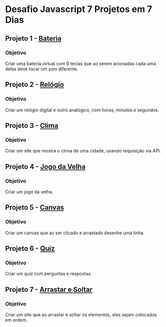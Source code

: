 # Desafio Javascript 7 Projetos em 7 Dias

## Projeto 1 - [Bateria](https://luisfelipefrancisco.github.io/Desafio-Javascript-7-Projetos-em-7-Dias/Projeto01-Bateria/index.html)

### Objetivo

Criar uma bateria virtual com 9 teclas que ao serem acionadas cada uma delas deve tocar um som diferente.

## Projeto 2 - [Relógio](https://luisfelipefrancisco.github.io/Desafio-Javascript-7-Projetos-em-7-Dias/Projeto02-Rel%C3%B3gio/index.html)

### Objetivo

Criar um relógio digital e outro analógico, com horas, minutos e segundos.

## Projeto 3 - [Clima](https://luisfelipefrancisco.github.io/Desafio-Javascript-7-Projetos-em-7-Dias/Projeto03-Clima/index.html)

### Objetivo

Criar um site que mostra o clima de uma cidade, usando requisição via API.

## Projeto 4 - [Jogo da Velha](https://luisfelipefrancisco.github.io/Desafio-Javascript-7-Projetos-em-7-Dias/Projeto04-TicTacToe/index.html)

### Objetivo

Criar um jogo da velha.

## Projeto 5 - [Canvas](https://luisfelipefrancisco.github.io/Desafio-Javascript-7-Projetos-em-7-Dias/Projeto05-Canvas/index.html)
### Objetivo

Criar um canvas que ao ser clicado e arrastado desenhe uma linha.

## Projeto 6 - [Quiz](https://luisfelipefrancisco.github.io/Desafio-Javascript-7-Projetos-em-7-Dias/Projeto06-Quiz/index.html) 
### Objetivo

Criar um quiz com perguntas e respostas.

## Projeto 7 - [Arrastar e Soltar](https://luisfelipefrancisco.github.io/Desafio-Javascript-7-Projetos-em-7-Dias/Projeto07-DragAndDrop/index.html)
### Objetivo

Criar um site que ao arrastar e soltar os elementos, eles sejam colocados em ordem.